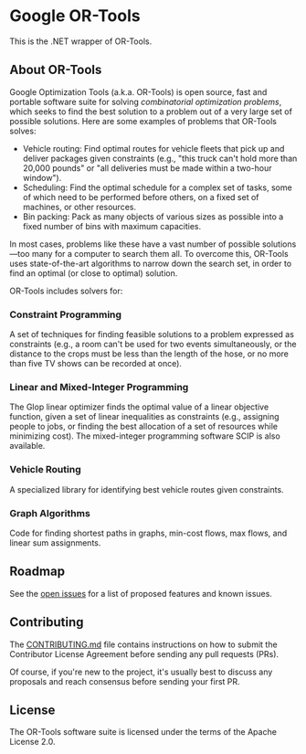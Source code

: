 # Google OR-Tools

This is the .NET wrapper of OR-Tools. 

## About OR-Tools

Google Optimization Tools (a.k.a. OR-Tools) is open source, fast and portable
software suite for solving *combinatorial optimization problems*, which seeks
to find the best solution to a problem out of a very large set of possible
solutions. Here are some examples of problems that OR-Tools solves:

* Vehicle routing: Find optimal routes for vehicle fleets that pick up and
  deliver packages given constraints (e.g., "this truck can't hold more than
  20,000 pounds" or "all deliveries must be made within a two-hour window").
* Scheduling: Find the optimal schedule for a complex set of tasks, some of
  which need to be performed before others, on a fixed set of machines, or
  other resources.
* Bin packing: Pack as many objects of various sizes as possible into a fixed
  number of bins with maximum capacities.

In most cases, problems like these have a vast number of possible solutions—too
many for a computer to search them all. To overcome this, OR-Tools uses
state-of-the-art algorithms to narrow down the search set, in order to find an
optimal (or close to optimal) solution.

OR-Tools includes solvers for:

### Constraint Programming

A set of techniques for finding feasible solutions to a problem expressed as
constraints (e.g., a room can't be used for two events simultaneously, or the
distance to the crops must be less than the length of the hose, or no more than
five TV shows can be recorded at once).

### Linear and Mixed-Integer Programming

The Glop linear optimizer finds the optimal value of a linear objective
function, given a set of linear inequalities as constraints (e.g., assigning
people to jobs, or finding the best allocation of a set of resources while
minimizing cost). The mixed-integer programming software SCIP is also available.

### Vehicle Routing

A specialized library for identifying best vehicle routes given constraints.

### Graph Algorithms

Code for finding shortest paths in graphs, min-cost flows, max flows, and linear sum assignments.

## Roadmap

See the [open issues](https://github.com/google/or-tools/issues) for a list of
proposed features and known issues.

## Contributing

The [CONTRIBUTING.md](https://github.com/google/or-tools/blob/main/CONTRIBUTING.md)
file contains instructions on how to submit the Contributor License Agreement
before sending any pull requests (PRs).

Of course, if you're new to the project, it's usually best to discuss any
proposals and reach consensus before sending your first PR.

## License

The OR-Tools software suite is licensed under the terms of the Apache License 2.0.
